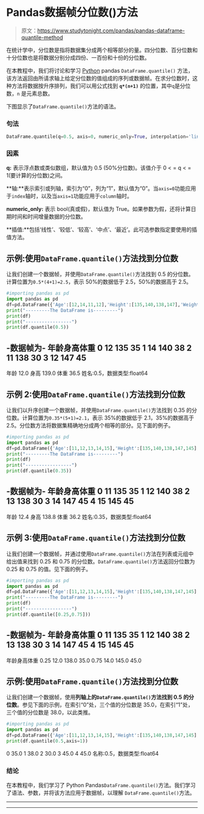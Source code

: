# Pandas数据帧分位数()方法

> 原文：<https://www.studytonight.com/pandas/pandas-dataframe-quantile-method>

在统计学中，分位数是指将数据集分成两个相等部分的量。四分位数、百分位数和十分位数也是将数据分别分成四份、一百份和十份的分位数。

在本教程中，我们将讨论和学习 [Python](https://www.studytonight.com/python/getting-started-with-python) pandas `DataFrame.quantile()` 方法，该方法返回由所请求轴上给定分位数的值组成的序列或数据帧。在求分位数时，这种方法将数据按升序排列，我们可以用公式找到 **`q*(n+1)`** 的位置，其中`q`是分位数，`n` 是元素总数。

下图显示了`DataFrame.quantile()`方法的语法。

### 句法

```py
DataFrame.quantile(q=0.5, axis=0, numeric_only=True, interpolation='linear')
```

### 因素

**q:** 表示浮点数或类似数组，默认值为 0.5 (50%分位数)。该值介于 0 < = q < = 1(要计算的分位数)之间。

**轴:**表示索引或列轴，索引为“0”，列为“1”，默认值为“0”。当`axis=0`功能应用于`index`轴时，以及当`axis=1`功能应用于`column`轴时。

**numeric_only:** 表示 bool(真或假)，默认值为 True。如果参数为假，还将计算日期时间和时间增量数据的分位数。

**插值:**包括‘线性’、‘较低’、‘较高’、‘中点’、‘最近’。此可选参数指定要使用的插值方法。

## 示例:使用`DataFrame.quantile()`方法找到分位数

让我们创建一个数据帧，并使用`DataFrame.quantile()`方法找到 0.5 的分位数。计算位置为`0.5*(4+1)=2.5`，表示 50%的数据低于 2.5，50%的数据高于 2.5。

```py
#importing pandas as pd
import pandas as pd
df=pd.DataFrame({'Age':[12,14,11,12],'Height':[135,140,138,147],'Weight':[35,38,30,45]})
print("---------The DataFrame is---------")
print(df)
print("-----------------")
print(df.quantile(0.5))
```

-数据帧为-
年龄身高体重
0 12 135 35
1 14 140 38
2 11 138 30
3 12 147 45
-
年龄 12.0
身高 139.0
体重 36.5
姓名:0.5，数据类型:float64

## 示例 2:使用`DataFrame.quantile()`方法找到分位数

让我们以升序创建一个数据帧，并使用`DataFrame.quantile()`方法找到 0.35 的分位数。计算位置为`0.35*(5+1)=2.1`，表示 35%的数据低于 2.1，35%的数据高于 2.5。分位数方法将数据集精确地分成两个相等的部分。见下面的例子。

```py
#importing pandas as pd
import pandas as pd
df=pd.DataFrame({'Age':[11,12,13,14,15],'Height':[135,140,138,147,145],'Weight':[35,38,30,45,45]})
print("---------The DataFrame is---------")
print(df)
print("-----------------")
print(df.quantile(0.35))
```

-数据帧为-
年龄身高体重
0 11 135 35
1 12 140 38
2 13 138 30
3 14 147 45
4 15 145 45
-
年龄 12.4
身高 138.8
体重 36.2
姓名:0.35，数据类型:float64

## 示例 3:使用`DataFrame.quantile()`方法找到分位数

让我们创建一个数据帧，并通过使用`DataFrame.quantile()`方法在列表或元组中给出值来找到 0.25 和 0.75 的分位数。`DataFrame.quantile()`方法返回分位数为 0.25 和 0.75 的值。见下面的例子。

```py
#importing pandas as pd
import pandas as pd
df=pd.DataFrame({'Age':[11,12,13,14,15],'Height':[135,140,138,147,145],'Weight':[35,38,30,45,45]})
print("---------The DataFrame is---------")
print(df)
print("-----------------")
print(df.quantile([0.25,0.75]))
```

-数据帧为-
年龄身高体重
0 11 135 35
1 12 140 38
2 13 138 30
3 14 147 45
4 15 145 45
-
年龄身高体重
0.25 12.0 138.0 35.0
0.75 14.0 145.0 45.0

## 示例:使用`DataFrame.quantile()`方法找到分位数

让我们创建一个数据帧，使用**列轴上的`DataFrame.quantile()`方法找到 0.5 的分位数**。参见下面的示例，在索引“0”处，三个值的分位数是 35.0，在索引“1”处，三个值的分位数是 38.0，以此类推。

```py
#importing pandas as pd
import pandas as pd
df=pd.DataFrame({'Age':[11,12,13,14,15],'Height':[135,140,138,147,145],'Weight':[35,38,30,45,45]})
print(df.quantile(0.5,axis=1))
```

0 35.0
1 38.0
2 30.0
3 45.0
4 45.0
名称:0.5，数据类型:float64

### 结论

在本教程中，我们学习了 Python Pandas`DataFrame.quantile()`方法。我们学习了语法、参数，并将该方法应用于数据帧，以理解 `DataFrame.quantile()`方法。

* * *

* * *